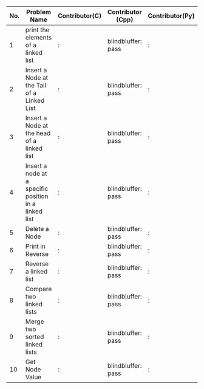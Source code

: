 
|No.|                  Problem Name                        |  Contributor(C)  | Contributor (Cpp) | Contributor(Py) | Contributor(Java) |
|---|------------------------------------------------------|------------------|-------------------|-----------------|-------------------|  
| 1 |print the elements of a linked list                   |            :     |blindbluffer: pass |          :      |Shaurya9619 :pass  |
| 2 |Insert a Node at the Tail of a Linked List            |            :     |blindbluffer: pass |          :      |Shaurya9619 :pass  |
| 3 |Insert a Node at the head of a linked list            |            :     |blindbluffer: pass |          :      |Shaurya9619 :pass  |
| 4 |Insert a node at a specific position in a linked list |            :     |blindbluffer: pass |          :      |            :      |
| 5 |Delete a Node                                         |            :     |blindbluffer: pass |          :      |Shaurya9619 :pass  |
| 6 |Print in Reverse                                      |            :     |blindbluffer: pass |          :      |Shaurya9619 :pass  |
| 7 |Reverse a linked list                                 |            :     |blindbluffer: pass |          :      |Shaurya9619 :pass  |
| 8 |Compare two linked lists                              |            :     |blindbluffer: pass |          :      |Shaurya9619 :pass  |
| 9 |Merge two sorted linked lists                         |            :     |blindbluffer: pass |          :      |            :      |
| 10|Get Node Value                                        |            :     |blindbluffer: pass |          :      |Shaurya9619 :pass  |
